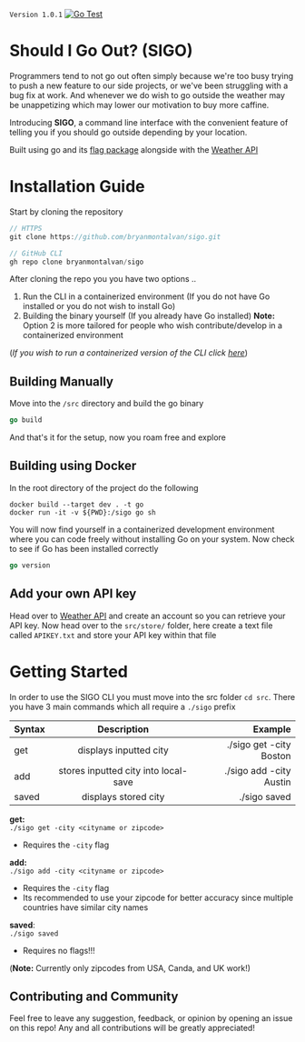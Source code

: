 `Version 1.0.1` [![Go Test](https://github.com/bryanmontalvan/sigo/actions/workflows/go-build-tests.yml/badge.svg)](https://github.com/bryanmontalvan/sigo/actions/workflows/go-build-tests.yml)

# Should I Go Out? (SIGO)

Programmers tend to not go out often simply because we're too busy trying to push a new feature to our side projects,
or we've been struggling with a bug fix at work. And whenever we do wish to go outside the weather may be unappetizing which 
may lower our motivation to buy more caffine.

Introducing **SIGO**, a command line interface with the convenient feature of telling you if you should go outside
depending by your location. 

Built using go and its [flag package](https://pkg.go.dev/flag) alongside with the [Weather API](https://www.weatherapi.com/)

# Installation Guide
Start by cloning the repository
```c
// HTTPS
git clone https://github.com/bryanmontalvan/sigo.git
```
```c
// GitHub CLI
gh repo clone bryanmontalvan/sigo
```
After cloning the repo you you have two options .. 
1. Run the CLI in a containerized environment (If you do not have Go installed or you do not wish to install Go)
2. Building the binary yourself (If you already have Go installed)
**Note:** Option 2 is more tailored for people who wish contribute/develop in a containerized environment

(*If you wish to run a containerized version of the CLI click [here]()*)

## Building Manually
Move into the `/src` directory and build the go binary
```go
go build
```
And that's it for the setup, now you roam free and explore

## Building using Docker
In the root directory of the project do the following
```docker
docker build --target dev . -t go
docker run -it -v ${PWD}:/sigo go sh
```
You will now find yourself in a containerized development environment where you can code freely without installing Go on your system.
Now check to see if Go has been installed correctly 
```go
go version
```
## Add your own API key
Head over to [Weather API](https://www.weatherapi.com/) and create an account so you can retrieve your API key.
Now head over to the `src/store/` folder, here create a text file called `APIKEY.txt` and store your API key within that file

# Getting Started
In order to use the SIGO CLI you must move into the src folder `cd src`. There you have 3 main commands which all require a `./sigo` prefix

| Syntax  | Description | Example     |
| :---    |    :----:   |          ---: |
| get     | displays inputted city       | ./sigo get -city Boston |
| add     | stores inputted city into local-save        | ./sigo add -city Austin     |
| saved   | displays stored city |  ./sigo saved |

**get:** \
`./sigo get -city <cityname or zipcode>`
- Requires the `-city` flag 

**add:** \
`./sigo add -city <cityname or zipcode>`
- Requires the `-city` flag 
- Its recommended to use your zipcode for better accuracy since multiple countries have similar city names

**saved**: \
`./sigo saved`
- Requires no flags!!!

(**Note:** Currently only zipcodes from USA, Canda, and UK work!)

## Contributing and Community
Feel free to leave any suggestion, feedback, or opinion by opening an issue on this repo! 
Any and all contributions will be greatly appreciated!
